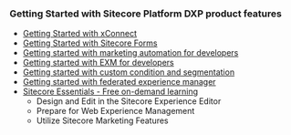 ### Getting Started with Sitecore Platform DXP product features

- [Getting Started with xConnect](https://doc.sitecore.com/xp/en/developers/101/sitecore-experience-platform/getting-started-with-xconnect.html)
- [Getting Started with Sitecore Forms](https://www.sitecore.com/knowledge-center/blog/359/sitecore-forms-create-your-first-form-4570)
- [Getting started with marketing automation for developers](https://doc.sitecore.com/xp/en/developers/101/sitecore-experience-platform/getting-started-with-marketing-automation-for-developers.html)
- [Getting started with EXM for developers](https://doc.sitecore.com/xp/en/developers/exm/101/email-experience-manager/getting-started-with-exm-for-developers.html)
- [Getting started with custom condition and segmentation](https://doc.sitecore.com/xp/en/developers/101/sitecore-experience-platform/create-a-custom-condition-and-segmentation-query.html)
- [Getting started with federated experience manager](https://doc.sitecore.com/xp/en/developers/101/sitecore-experience-platform/using-fxm.html)
- [Sitecore Essentials - Free on-demand learning](https://learning.sitecore.com/pathway/sitecore-essentials)
  - Design and Edit in the Sitecore Experience Editor
  - Prepare for Web Experience Management
  - Utilize Sitecore Marketing Features
